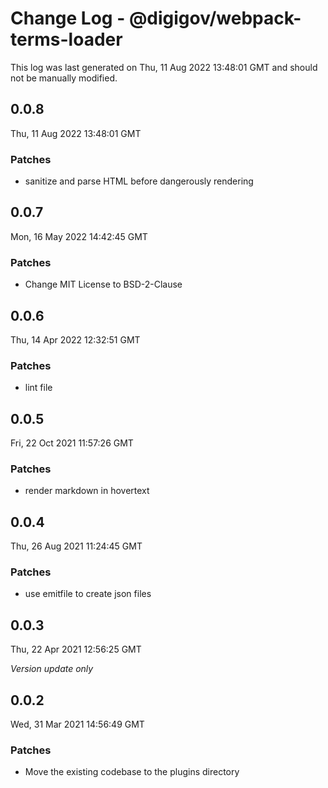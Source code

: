 # Change Log - @digigov/webpack-terms-loader

This log was last generated on Thu, 11 Aug 2022 13:48:01 GMT and should not be manually modified.

## 0.0.8
Thu, 11 Aug 2022 13:48:01 GMT

### Patches

- sanitize and parse HTML before dangerously rendering

## 0.0.7
Mon, 16 May 2022 14:42:45 GMT

### Patches

- Change MIT License to BSD-2-Clause

## 0.0.6
Thu, 14 Apr 2022 12:32:51 GMT

### Patches

- lint file

## 0.0.5
Fri, 22 Oct 2021 11:57:26 GMT

### Patches

- render markdown in hovertext

## 0.0.4
Thu, 26 Aug 2021 11:24:45 GMT

### Patches

- use emitfile to create json files

## 0.0.3
Thu, 22 Apr 2021 12:56:25 GMT

_Version update only_

## 0.0.2
Wed, 31 Mar 2021 14:56:49 GMT

### Patches

- Move the existing codebase to the plugins directory

